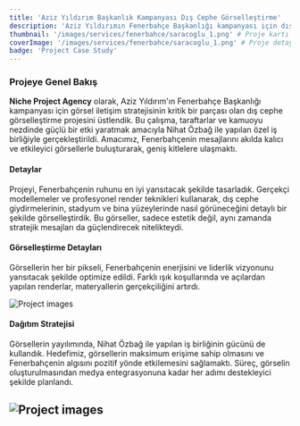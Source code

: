 ```yaml
---
title: 'Aziz Yıldırım Başkanlık Kampanyası Dış Cephe Görselleştirme'
description: 'Aziz Yıldırımın Fenerbahçe Başkanlığı kampanyası için dış cephe görselleri ve medya entegrasyonu.'
thumbnail: '/images/services/fenerbahce/saracoglu_1.png' # Proje kartı için küçük görsel
coverImage: '/images/services/fenerbahce/saracoglu_1.png' # Proje detay sayfası üst görseli
badge: 'Project Case Study'
---
```


### Projeye Genel Bakış

**Niche Project Agency** olarak, Aziz Yıldırım'ın Fenerbahçe Başkanlığı kampanyası için görsel iletişim stratejisinin kritik bir parçası olan dış cephe görselleştirme projesini üstlendik. Bu çalışma, taraftarlar ve kamuoyu nezdinde güçlü bir etki yaratmak amacıyla Nihat Özbağ ile yapılan özel iş birliğiyle gerçekleştirildi. Amacımız, Fenerbahçenin mesajlarını akılda kalıcı ve etkileyici görsellerle buluşturarak, geniş kitlelere ulaşmaktı.

#### Detaylar

Projeyi, Fenerbahçenin ruhunu en iyi yansıtacak şekilde tasarladık. Gerçekçi modellemeler ve profesyonel render teknikleri kullanarak, dış cephe giydirmelerinin, stadyum ve bina yüzeylerinde nasıl görüneceğini detaylı bir şekilde görselleştirdik. Bu görseller, sadece estetik değil, aynı zamanda stratejik mesajları da güçlendirecek nitelikteydi.


#### Görselleştirme Detayları

Görsellerin her bir pikseli, Fenerbahçenin enerjisini ve liderlik vizyonunu yansıtacak şekilde optimize edildi. Farklı ışık koşullarında ve açılardan yapılan renderlar, materyallerin gerçekçiliğini artırdı.

![Project images](/images/services/fenerbahce/saracoglu_2.png)


#### Dağıtım Stratejisi

Görsellerin yayılımında, Nihat Özbağ ile yapılan iş birliğinin gücünü de kullandık. Hedefimiz, görsellerin maksimum erişime sahip olmasını ve Fenerbahçenin algısını pozitif yönde etkilemesini sağlamaktı. Süreç, görselin oluşturulmasından medya entegrasyonuna kadar her adımı destekleyici şekilde planlandı.

![Project images](/images/services/fenerbahce/saracoglu3.png)
---